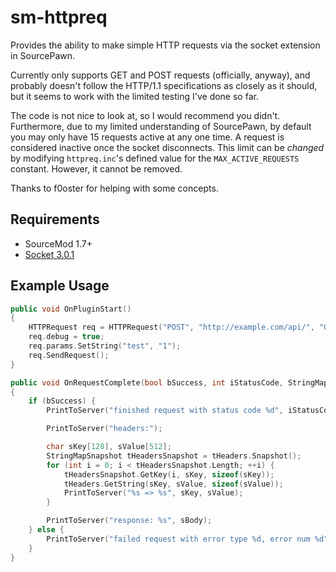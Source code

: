 # sm-httpreq
Provides the ability to make simple HTTP requests via the socket extension in SourcePawn.

Currently only supports GET and POST requests (officially, anyway), and probably doesn't follow the HTTP/1.1 specifications as closely as it should, but it seems to work with the limited testing I've done so far.

The code is not nice to look at, so I would recommend you didn't. Furthermore, due to my limited understanding of SourcePawn, by default you may only have 15 requests active at any one time. A request is considered inactive once the socket disconnects. This limit can be *changed* by modifying `httpreq.inc`'s defined value for the `MAX_ACTIVE_REQUESTS` constant. However, it cannot be removed.

Thanks to f0oster for helping with some concepts.

## Requirements
* SourceMod 1.7+
* [Socket 3.0.1](https://forums.alliedmods.net/showthread.php?t=67640)

## Example Usage
```c++
public void OnPluginStart()
{
    HTTPRequest req = HTTPRequest("POST", "http://example.com/api/", "OnRequestComplete");
    req.debug = true;
    req.params.SetString("test", "1");
    req.SendRequest();
}

public void OnRequestComplete(bool bSuccess, int iStatusCode, StringMap tHeaders, const char[] sBody, int iErrorType, int iErrorNum)
{
    if (bSuccess) {
        PrintToServer("finished request with status code %d", iStatusCode);

        PrintToServer("headers:");

        char sKey[128], sValue[512];
        StringMapSnapshot tHeadersSnapshot = tHeaders.Snapshot();
        for (int i = 0; i < tHeadersSnapshot.Length; ++i) {
            tHeadersSnapshot.GetKey(i, sKey, sizeof(sKey));
            tHeaders.GetString(sKey, sValue, sizeof(sValue));
            PrintToServer("%s => %s", sKey, sValue);
        }

        PrintToServer("response: %s", sBody);
    } else {
        PrintToServer("failed request with error type %d, error num %d", iErrorType, iErrorNum);
    }
}
```
